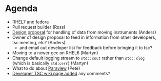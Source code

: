 Agenda
======

* RHEL7 and fedora
* Pull request builder (Ross)
* [Design proposal](https://github.com/mantidproject/documents/blob/master/Design/HandlingMovingInstruments.md) for handling of data from moving instruments (Anders) 
* Owner of design proposal to feed in information from other developers, tsc meeting, etc? (Anders)
  * and email out developer list for feedback before bringing it to tsc?
* Moving to a newer gcc on RHEL6 (Martyn)
* Change default logging stream to `std::cout` rather than `std::clog` (which is basically `std:cerr`) (Martyn)
* What to do about [Paraview](/Design/Paraview43.md) (Pete)
* [Developer TSC wiki page added](http://www.mantidproject.org/Technical_Steering_Committee) any comments?
